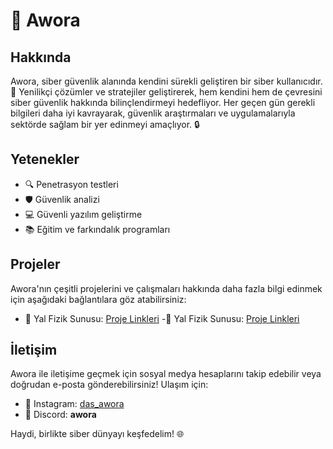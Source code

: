 # 🌟 Awora

## Hakkında
Awora, siber güvenlik alanında kendini sürekli geliştiren bir siber kullanıcıdır. 🚀 Yenilikçi çözümler ve stratejiler geliştirerek, hem kendini hem de çevresini siber güvenlik hakkında bilinçlendirmeyi hedefliyor. Her geçen gün gerekli bilgileri daha iyi kavrayarak, güvenlik araştırmaları ve uygulamalarıyla sektörde sağlam bir yer edinmeyi amaçlıyor. 🔒

## Yetenekler
- 🔍 Penetrasyon testleri
- 🛡️ Güvenlik analizi
- 💻 Güvenli yazılım geliştirme
- 📚 Eğitim ve farkındalık programları

## Projeler
Awora'nın çeşitli projelerini ve çalışmaları hakkında daha fazla bilgi edinmek için aşağıdaki bağlantılara göz atabilirsiniz:

- 🎤 Yal Fizik Sunusu: [Proje Linkleri](https://1drv.ms/p/s!AqgWA45qWqLCgnNmrBqq_TVPTU60?e=aF7P6k)
-🎤 Yal Fizik Sunusu: [Proje Linkleri](https://www.canva.com/design/DAGRSpG5pNY/2aBY7Y2ne5H7dKL7er9YDQ/edit?utm_content=DAGRSpG5pNY&utm_campaign=designshare&utm_medium=link2&utm_source=sharebutton)
## İletişim
Awora ile iletişime geçmek için sosyal medya hesaplarını takip edebilir veya doğrudan e-posta gönderebilirsiniz! Ulaşım için:

- 📸 Instagram: [das_awora](https://instagram.com/das_awora)
- 💬 Discord: __awora__

Haydi, birlikte siber dünyayı keşfedelim! 🌐

